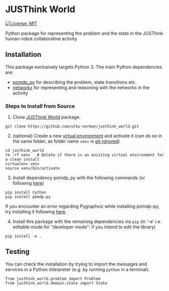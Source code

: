 # JUSThink World

[![License: MIT](https://img.shields.io/badge/License-MIT-yellow.svg)](https://opensource.org/licenses/MIT)

Python package for representing the problem and the state in the JUSThink human-robot collaborative activity


## Installation

This package exclusively targets Python 3. 
The main Python dependencies are:

* [pomdp_py](https://h2r.github.io/pomdp-py/html/) for describing the problem, state transitions etc.
* [networkx](https://networkx.org/) for representing and reasoning with the networks in the activity


### Steps to Install from Source

1) Clone [JUSThink World](https://github.com/utku-norman/justhink_world) package.
```
git clone https://github.com/utku-norman/justhink_world.git
```

2) (optional) Create a new [virtual environment](https://docs.python.org/3/tutorial/venv.html) and activate it (can do so in the same folder, as folder name `venv` is [git-ignored](https://git-scm.com/docs/gitignore))
```
cd justhink_world
rm -rf venv   # Delete if there is an existing virtual environment for a clean install
virtualenv venv
source venv/bin/activate
```

3) Install dependency pomdp_py with the following commands (or following [here](https://h2r.github.io/pomdp-py/html/installation.html))
```
pip install Cython
pip install pomdp-py
```
If you encounter an error regarding Pygraphviz while installing pomdp-py, try installing it following [here](https://pygraphviz.github.io/documentation/stable/install.html).

4) Install this package with the remaining dependencies via `pip` (in '-e' i.e. editable mode for "developer mode": if you intend to edit the library)
```
pip install -e .
```


## Testing

You can check the installation by trying to import the messages and services in a Python interpreter (e.g. by running `python` in a terminal).

```
from justhink_world.problem import Problem
from justhink_world.domain.state import State
```
